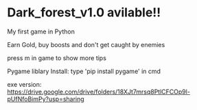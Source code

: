 # Dark_forest_v1.0 avilable!!
My first game in Python

Earn Gold, buy boosts and don't get caught by enemies

press m in game to show more tips

Pygame liblary
Install: type 'pip install pygame' in cmd

exe version: https://drive.google.com/drive/folders/18XJt7mrsq8PtlCFCOp9l-pUfNfoBimPy?usp=sharing
